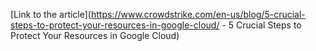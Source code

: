 [Link to the article](https://www.crowdstrike.com/en-us/blog/5-crucial-steps-to-protect-your-resources-in-google-cloud/ - 5 Crucial Steps to Protect Your Resources in Google Cloud)
